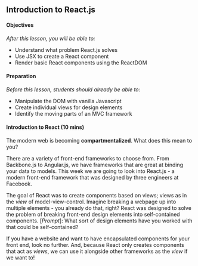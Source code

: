 ## Introduction to React.js

#### Objectives
*After this lesson, you will be able to:*

- Understand what problem React.js solves
- Use JSX to create a React component
- Render basic React components using the ReactDOM

#### Preparation
*Before this lesson, students should already be able to:*

- Manipulate the DOM with vanilla Javascript
- Create individual views for design elements
- Identify the moving parts of an MVC framework

#### Introduction to React (10 mins)

The modern web is becoming **compartmentalized**. What does this mean to you?

There are a variety of front-end frameworks to choose from. From Backbone.js to Angular.js, we have frameworks that are great at binding your data to models. This week we are going to look into React.js - a modern front-end framework that was designed by three engineers at Facebook.

The goal of React was to create components based on views; views as in the *view* of model-view-control. Imagine breaking a webpage up into multiple elements - you already do that, right? React was designed to solve the problem of breaking front-end design elements into self-contained components. [*Prompt*]: What sort of design elements have you worked with that could be self-contained?

If you have a website and want to have encapsulated components for your front end, look no further. And, because React only creates components that act as *views*, we can use it alongside other frameworks as the *view* if we want to!